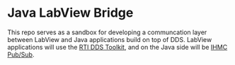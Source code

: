 # Java LabView Bridge

This repo serves as a sandbox for developing a communcation layer between LabView and Java applications build on top of DDS.
LabView applications will use the [RTI DDS Toolkit](https://www.rti.com/products/dds/labview), and on the Java side will be
[IHMC Pub/Sub](https://github.com/ihmcrobotics/ihmc-pub-sub).
